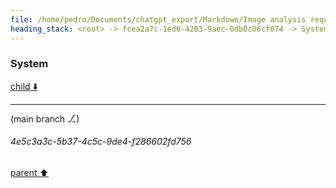 ```yaml
---
file: /home/pedro/Documents/chatgpt_export/Markdown/Image analysis requested and uploaded..md
heading_stack: <root> -> fcea2a7c-1ed6-4203-9aec-0db0c06cf074 -> System
---
```

### System

[child ⬇️](#4e5c3a3c-5b37-4c5c-9de4-f286602fd756)

---

(main branch ⎇)
###### 4e5c3a3c-5b37-4c5c-9de4-f286602fd756
[parent ⬆️](#fcea2a7c-1ed6-4203-9aec-0db0c06cf074)
